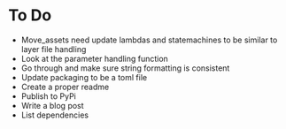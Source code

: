 # To Do
- Move_assets need update lambdas and statemachines to be similar to layer file handling
- Look at the parameter handling function
- Go through and make sure string formatting is consistent
- Update packaging to be a toml file 
- Create a proper readme
- Publish to PyPi
- Write a blog post
- List dependencies